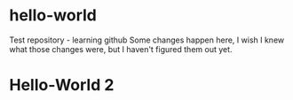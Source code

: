 # hello-world
Test repository - learning github
Some changes happen here, I wish I knew what those changes were, but I haven't figured them out yet. 
# Hello-World 2
